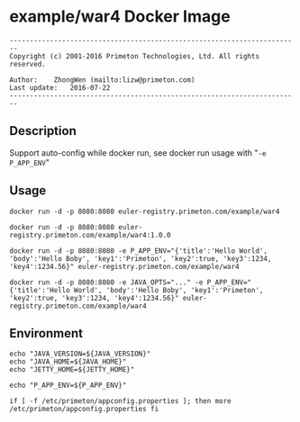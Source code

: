 # example/war4 Docker Image

`------------------------------------------------------------------------`  
`Copyright (c) 2001-2016 Primeton Technologies, Ltd. All rights reserved.`  
  
`Author:	ZhongWen (mailto:lizw@primeton.com)`  
`Last update:	2016-07-22`  
`------------------------------------------------------------------------`
  
  
## Description  
  
Support auto-config while docker run, see docker run usage with "`-e P_APP_ENV`"      
  
  
## Usage  
  
`docker run -d -p 8080:8080 euler-registry.primeton.com/example/war4`
  
`docker run -d -p 8080:8080 euler-registry.primeton.com/example/war4:1.0.0`
  
`docker run -d -p 8080:8080 -e P_APP_ENV="{'title':'Hello World', 'body':'Hello Boby', 'key1':'Primeton', 'key2':true, 'key3':1234, 'key4':1234.56}" euler-registry.primeton.com/example/war4`
  
`docker run -d -p 8080:8080 -e JAVA_OPTS="..." -e P_APP_ENV="{'title':'Hello World', 'body':'Hello Boby', 'key1':'Primeton', 'key2':true, 'key3':1234, 'key4':1234.56}" euler-registry.primeton.com/example/war4`
  
  
## Environment
  
`echo "JAVA_VERSION=${JAVA_VERSION}"`  
`echo "JAVA_HOME=${JAVA_HOME}"`  
`echo "JETTY_HOME=${JETTY_HOME}"`

`echo "P_APP_ENV=${P_APP_ENV}"`

`if [ -f /etc/primeton/appconfig.properties ]; then more /etc/primeton/appconfig.properties fi`


  